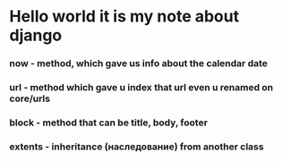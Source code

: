 # Hello world it is my note about django
### now - method, which gave us info about the calendar date
### url - method which gave u index that url even u renamed on core/urls
### block - method that can be title, body, footer
### extents - inheritance (наследование) from another class
